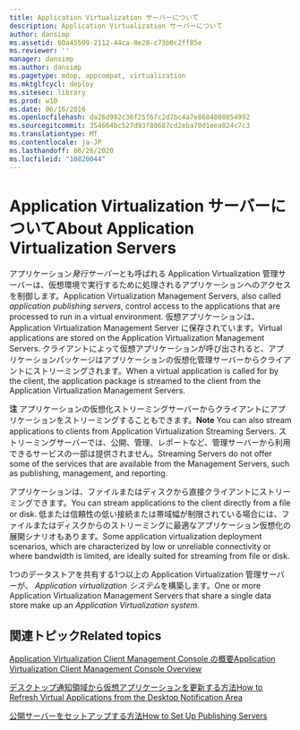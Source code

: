 ```yaml
---
title: Application Virtualization サーバーについて
description: Application Virtualization サーバーについて
author: dansimp
ms.assetid: 60a45509-2112-44ca-8e28-c73b0c2ff85e
ms.reviewer: ''
manager: dansimp
ms.author: dansimp
ms.pagetype: mdop, appcompat, virtualization
ms.mktglfcycl: deploy
ms.sitesec: library
ms.prod: w10
ms.date: 06/16/2016
ms.openlocfilehash: da26d982c36f25f6fc2d7bc4a7e8684808854992
ms.sourcegitcommit: 354664bc527d93f80687cd2eba70d1eea024c7c3
ms.translationtype: MT
ms.contentlocale: ja-JP
ms.lasthandoff: 06/26/2020
ms.locfileid: "10820044"
---
```

# <span data-ttu-id="fa199-103">Application Virtualization サーバーについて</span><span class="sxs-lookup"><span data-stu-id="fa199-103">About Application Virtualization Servers</span></span>


<span data-ttu-id="fa199-104">アプリケーション*発行サーバー*とも呼ばれる Application Virtualization 管理サーバーは、仮想環境で実行するために処理されるアプリケーションへのアクセスを制御します。</span><span class="sxs-lookup"><span data-stu-id="fa199-104">Application Virtualization Management Servers, also called *application publishing servers*, control access to the applications that are processed to run in a virtual environment.</span></span> <span data-ttu-id="fa199-105">仮想アプリケーションは、Application Virtualization Management Server に保存されています。</span><span class="sxs-lookup"><span data-stu-id="fa199-105">Virtual applications are stored on the Application Virtualization Management Servers.</span></span> <span data-ttu-id="fa199-106">クライアントによって仮想アプリケーションが呼び出されると、アプリケーションパッケージはアプリケーションの仮想化管理サーバーからクライアントにストリーミングされます。</span><span class="sxs-lookup"><span data-stu-id="fa199-106">When a virtual application is called for by the client, the application package is streamed to the client from the Application Virtualization Management Servers.</span></span>

<span data-ttu-id="fa199-107">**注** アプリケーションの仮想化ストリーミングサーバーからクライアントにアプリケーションをストリーミングすることもできます。</span><span class="sxs-lookup"><span data-stu-id="fa199-107">**Note** You can also stream applications to clients from Application Virtualization Streaming Servers.</span></span> <span data-ttu-id="fa199-108">ストリーミングサーバーでは、公開、管理、レポートなど、管理サーバーから利用できるサービスの一部は提供されません。</span><span class="sxs-lookup"><span data-stu-id="fa199-108">Streaming Servers do not offer some of the services that are available from the Management Servers, such as publishing, management, and reporting.</span></span>

<span data-ttu-id="fa199-109">アプリケーションは、ファイルまたはディスクから直接クライアントにストリーミングできます。</span><span class="sxs-lookup"><span data-stu-id="fa199-109">You can stream applications to the client directly from a file or disk.</span></span> <span data-ttu-id="fa199-110">低または信頼性の低い接続または帯域幅が制限されている場合には、ファイルまたはディスクからのストリーミングに最適なアプリケーション仮想化の展開シナリオもあります。</span><span class="sxs-lookup"><span data-stu-id="fa199-110">Some application virtualization deployment scenarios, which are characterized by low or unreliable connectivity or where bandwidth is limited, are ideally suited for streaming from file or disk.</span></span>

 

<span data-ttu-id="fa199-111">1つのデータストアを共有する1つ以上の Application Virtualization 管理サーバーが、 *Application virtualization システム*を構築します。</span><span class="sxs-lookup"><span data-stu-id="fa199-111">One or more Application Virtualization Management Servers that share a single data store make up an *Application Virtualization system*.</span></span>

## <span data-ttu-id="fa199-112">関連トピック</span><span class="sxs-lookup"><span data-stu-id="fa199-112">Related topics</span></span>


[<span data-ttu-id="fa199-113">Application Virtualization Client Management Console の概要</span><span class="sxs-lookup"><span data-stu-id="fa199-113">Application Virtualization Client Management Console Overview</span></span>](application-virtualization-client-management-console-overview.md)

[<span data-ttu-id="fa199-114">デスクトップ通知領域から仮想アプリケーションを更新する方法</span><span class="sxs-lookup"><span data-stu-id="fa199-114">How to Refresh Virtual Applications from the Desktop Notification Area</span></span>](how-to-refresh-virtual-applications-from-the-desktop-notification-area.md)

[<span data-ttu-id="fa199-115">公開サーバーをセットアップする方法</span><span class="sxs-lookup"><span data-stu-id="fa199-115">How to Set Up Publishing Servers</span></span>](how-to-set-up-publishing-servers.md)

 

 





